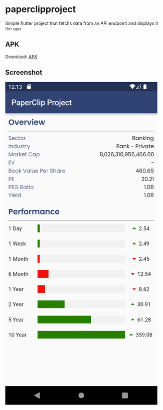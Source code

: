 # paperclipproject

Simple flutter project that fetchs data from an API endpoint and displays it the app.

## APK

Download: [APK](https://github.com/beSaif/PaperClipProject/blob/main/app-release.apk)

## Screenshot

![Screenshot](https://github.com/beSaif/PaperClipProject/blob/main/Screenshot.png?raw=true)
